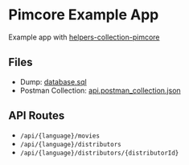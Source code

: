 # Pimcore Example App

Example app with [helpers-collection-pimcore](https://github.com/Muetze42/helpers-collection-pimcore)

## Files

* Dump: [database.sql](database.sql)
* Postman Collection: [api.postman_collection.json](api.postman_collection.json)

## API Routes

* `/api/{language}/movies`
* `/api/{language}/distributors`
* `/api/{language}/distributors/{distributorId}`
